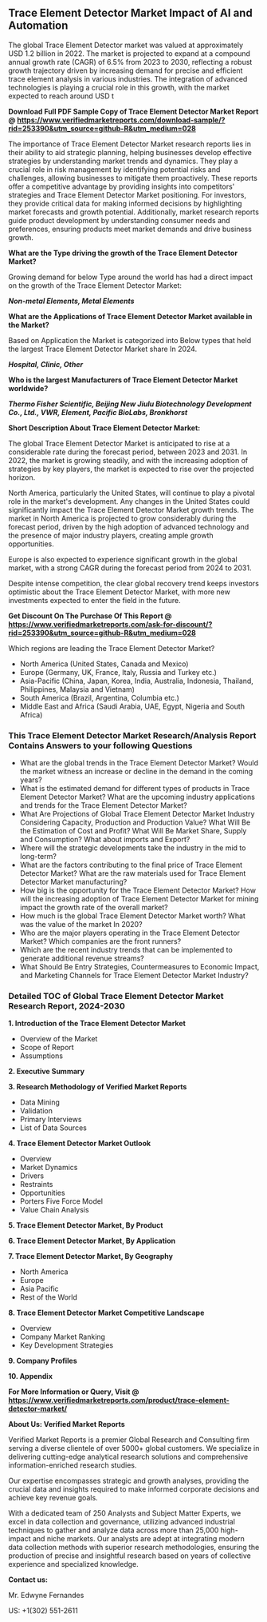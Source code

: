 <h2>Trace Element Detector Market Impact of AI and Automation</h2><p>The global Trace Element Detector market was valued at approximately USD 1.2 billion in 2022. The market is projected to expand at a compound annual growth rate (CAGR) of 6.5% from 2023 to 2030, reflecting a robust growth trajectory driven by increasing demand for precise and efficient trace element analysis in various industries. The integration of advanced technologies is playing a crucial role in this growth, with the market expected to reach around USD t</p><p id="" class=""><strong>Download Full PDF Sample Copy of Trace Element Detector Market Report @ <a href="https://www.verifiedmarketreports.com/download-sample/?rid=253390&utm_source=github-R&utm_medium=028" target="_blank">https://www.verifiedmarketreports.com/download-sample/?rid=253390&utm_source=github-R&utm_medium=028</a></strong></p><p>The importance of&nbsp;Trace Element Detector Market research reports lies in their ability to aid strategic planning, helping businesses develop effective strategies by understanding market trends and dynamics. They play a crucial role in risk management by identifying potential risks and challenges, allowing businesses to mitigate them proactively. These reports offer a competitive advantage by providing insights into competitors' strategies and Trace Element Detector Market positioning. For investors, they provide critical data for making informed decisions by highlighting market forecasts and growth potential. Additionally, market research reports guide product development by understanding consumer needs and preferences, ensuring products meet market demands and drive business growth.</p><p><strong>What are the&nbsp;Type driving the growth of the Trace Element Detector Market?</strong></p><p id="" class="">Growing demand for below Type around the world has had a direct impact on the growth of the Trace Element Detector Market:</p><em><strong>Non-metal Elements, Metal Elements</strong></em></p><strong>What are the&nbsp;Applications&nbsp;of Trace Element Detector Market available in the Market?</strong></p><p id="" class="">Based on Application the Market is categorized into Below types that held the largest Trace Element Detector Market share In 2024.</p><em><strong>Hospital, Clinic, Other</strong></em></p><strong>Who is the largest Manufacturers of Trace Element Detector Market worldwide?</strong></p><p><em><strong>Thermo Fisher Scientific, Beijing New Jiulu Biotechnology Development Co., Ltd., VWR, Element, Pacific BioLabs, Bronkhorst</strong></em></p><p id="" class=""><strong>Short Description About Trace Element Detector Market:</strong></p><p>The global Trace Element Detector Market is anticipated to rise at a considerable rate during the forecast period, between 2023 and 2031. In 2022, the market is growing steadily, and with the increasing adoption of strategies by key players, the market is expected to rise over the projected horizon.</p><p>North America, particularly the United States, will continue to play a pivotal role in the market's development. Any changes in the United States could significantly impact the Trace Element Detector Market growth trends. The market in North America is projected to grow considerably during the forecast period, driven by the high adoption of advanced technology and the presence of major industry players, creating ample growth opportunities.</p><p>Europe is also expected to experience significant growth in the global market, with a strong CAGR during the forecast period from 2024 to 2031.</p><p>Despite intense competition, the clear global recovery trend keeps investors optimistic about the Trace Element Detector Market, with more new investments expected to enter the field in the future.</p><p id="" class=""><strong>Get Discount On The Purchase Of This Report @ <a href="https://www.verifiedmarketreports.com/ask-for-discount/?rid=253390&utm_source=github-R&utm_medium=028" target="_blank">https://www.verifiedmarketreports.com/ask-for-discount/?rid=253390&utm_source=github-R&utm_medium=028</a></strong></p>Which regions are leading the Trace Element Detector Market?</p><ul><li>North America (United States, Canada and Mexico)</li><li>Europe (Germany, UK, France, Italy, Russia and Turkey etc.)</li><li>Asia-Pacific (China, Japan, Korea, India, Australia, Indonesia, Thailand, Philippines, Malaysia and Vietnam)</li><li>South America (Brazil, Argentina, Columbia etc.)</li><li>Middle East and Africa (Saudi Arabia, UAE, Egypt, Nigeria and South Africa)</li></ul><h3 id="" class="">This Trace Element Detector Market Research/Analysis Report Contains Answers to your following Questions</h3><ul><li>What are the global trends in the Trace Element Detector Market? Would the market witness an increase or decline in the demand in the coming years?</li><li>What is the estimated demand for different types of products in Trace Element Detector Market? What are the upcoming industry applications and trends for the Trace Element Detector Market?</li><li>What Are Projections of Global Trace Element Detector Market Industry Considering Capacity, Production and Production Value? What Will Be the Estimation of Cost and Profit? What Will Be Market Share, Supply and Consumption? What about imports and Export?</li><li>Where will the strategic developments take the industry in the mid to long-term?</li><li>What are the factors contributing to the final price of Trace Element Detector Market? What are the raw materials used for Trace Element Detector Market manufacturing?</li><li>How big is the opportunity for the Trace Element Detector Market? How will the increasing adoption of Trace Element Detector Market for mining impact the growth rate of the overall market?</li><li>How much is the global Trace Element Detector Market worth? What was the value of the market In 2020?</li><li>Who are the major players operating in the Trace Element Detector Market? Which companies are the front runners?</li><li>Which are the recent industry trends that can be implemented to generate additional revenue streams?</li><li>What Should Be Entry Strategies, Countermeasures to Economic Impact, and Marketing Channels for Trace Element Detector Market Industry?</li></ul><h3 id="" class="">Detailed TOC of Global Trace Element Detector Market Research Report, 2024-2030</h3><p id="" class=""><strong>1. Introduction of the Trace Element Detector Market</strong></p><ul><li>Overview of the Market</li><li>Scope of Report</li><li>Assumptions</li></ul><p id="" class=""><strong>2. Executive Summary</strong></p><p id="" class=""><strong>3. Research Methodology of Verified Market Reports</strong></p><ul><li>Data Mining</li><li>Validation</li><li>Primary Interviews</li><li>List of Data Sources</li></ul><p id="" class=""><strong>4. Trace Element Detector Market Outlook</strong></p><ul><li>Overview</li><li>Market Dynamics</li><li>Drivers</li><li>Restraints</li><li>Opportunities</li><li>Porters Five Force Model</li><li>Value Chain Analysis</li></ul><p id="" class=""><strong>5. Trace Element Detector Market, By Product</strong></p><p id="" class=""><strong>6. Trace Element Detector Market, By Application</strong></p><p id="" class=""><strong>7. Trace Element Detector Market, By Geography</strong></p><ul><li>North America</li><li>Europe</li><li>Asia Pacific</li><li>Rest of the World</li></ul><p id="" class=""><strong>8. Trace Element Detector Market Competitive Landscape</strong></p><ul><li>Overview</li><li>Company Market Ranking</li><li>Key Development Strategies</li></ul><p id="" class=""><strong>9. Company Profiles</strong></p><p id="" class=""><strong>10. Appendix</strong></p><p id="" class=""><strong>For More Information or Query, Visit @ <a href="https://www.verifiedmarketreports.com/product/trace-element-detector-market/" target="_blank">https://www.verifiedmarketreports.com/product/trace-element-detector-market/</a></strong></p><p id="" class=""><strong>About Us: Verified Market Reports</strong></p><p id="" class="">Verified Market Reports is a premier Global Research and Consulting firm serving a diverse clientele of over 5000+ global customers. We specialize in delivering cutting-edge analytical research solutions and comprehensive information-enriched research studies.</p><p id="" class="">Our expertise encompasses strategic and growth analyses, providing the crucial data and insights required to make informed corporate decisions and achieve key revenue goals.</p><p id="" class="">With a dedicated team of 250 Analysts and Subject Matter Experts, we excel in data collection and governance, utilizing advanced industrial techniques to gather and analyze data across more than 25,000 high-impact and niche markets. Our analysts are adept at integrating modern data collection methods with superior research methodologies, ensuring the production of precise and insightful research based on years of collective experience and specialized knowledge.</p><p id="" class=""><strong>Contact us:</strong></p><p id="" class="">Mr. Edwyne Fernandes</p><p id="" class="">US: +1(302) 551-2611</p>